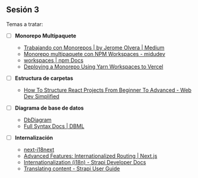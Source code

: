 ## Sesión 3

Temas a tratar:

- [ ] **Monorepo Multipaquete**

  - [Trabajando con Monorepos | by Jerome Olvera | Medium](https://medium.com/tauon/trabajando-con-monorepos-cf941c7d57dc)
  - [Monorepo multipaquete con NPM Workspaces - midudev](https://youtu.be/KEkRy4q_0oI/)
  - [workspaces | npm Docs](https://docs.npmjs.com/cli/v7/using-npm/workspaces)
  - [Deploying a Monorepo Using Yarn Workspaces to Vercel](https://vercel.com/guides/deploying-yarn-monorepos-to-vercel#deploy-to-vercel)

- [ ] **Estructura de carpetas**

  - [How To Structure React Projects From Beginner To Advanced - Web Dev Simplified](https://blog.webdevsimplified.com/2022-07/react-folder-structure/)

- [ ] **Diagrama de base de datos**

  - [DbDiagram](https://dbdiagram.io/)
  - [Full Syntax Docs | DBML](https://www.dbml.org/docs/)

- [ ] **Internalización**
  - [next-i18next](https://next.i18next.com/)
  - [Advanced Features: Internationalized Routing | Next.js](https://nextjs.org/docs/advanced-features/i18n-routing)
  - [Internationalization (i18n) - Strapi Developer Docs](https://docs.strapi.io/developer-docs/latest/plugins/i18n.html)
  - [Translating content - Strapi User Guide](https://docs.strapi.io/user-docs/latest/content-manager/translating-content.html)

